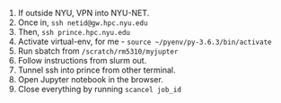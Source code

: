 1. If outside NYU, VPN into NYU-NET.
2. Once in, `ssh netid@gw.hpc.nyu.edu`
3. Then, `ssh prince.hpc.nyu.edu`
4. Activate virtual-env, for me - `source ~/pyenv/py-3.6.3/bin/activate`
5. Run sbatch from `/scratch/rm5310/myjupter`
6. Follow instructions from slurm out.
7. Tunnel ssh into prince from other terminal.
8. Open Jupyter notebook in the browser.
9. Close everything by running `scancel job_id`
